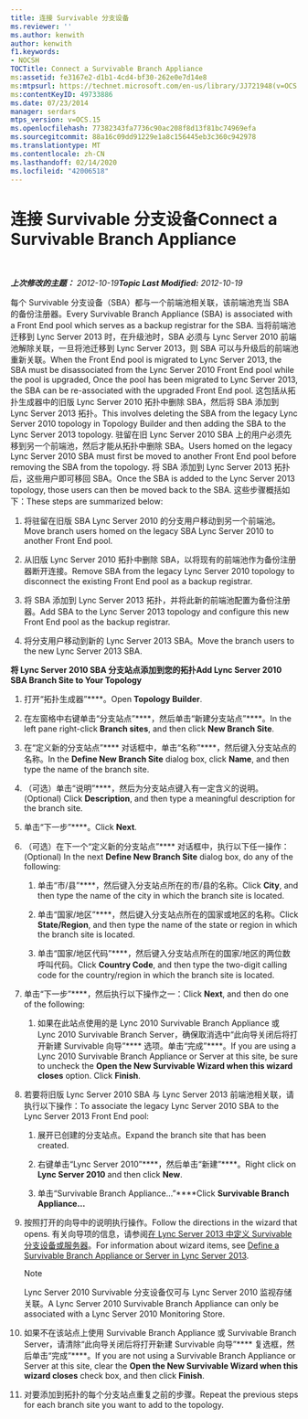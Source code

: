 ```yaml
---
title: 连接 Survivable 分支设备
ms.reviewer: ''
ms.author: kenwith
author: kenwith
f1.keywords:
- NOCSH
TOCTitle: Connect a Survivable Branch Appliance
ms:assetid: fe3167e2-d1b1-4cd4-bf30-262e0e7d14e8
ms:mtpsurl: https://technet.microsoft.com/en-us/library/JJ721948(v=OCS.15)
ms:contentKeyID: 49733886
ms.date: 07/23/2014
manager: serdars
mtps_version: v=OCS.15
ms.openlocfilehash: 77382343fa7736c90ac208f8d13f81bc74969efa
ms.sourcegitcommit: 88a16c09dd91229e1a8c156445eb3c360c942978
ms.translationtype: MT
ms.contentlocale: zh-CN
ms.lasthandoff: 02/14/2020
ms.locfileid: "42006518"
---
```

<div data-xmlns="http://www.w3.org/1999/xhtml">

<div class="topic" data-xmlns="http://www.w3.org/1999/xhtml" data-msxsl="urn:schemas-microsoft-com:xslt" data-cs="http://msdn.microsoft.com/">

<div data-asp="http://msdn2.microsoft.com/asp">

# <a name="connect-a-survivable-branch-appliance"></a><span data-ttu-id="87155-102">连接 Survivable 分支设备</span><span class="sxs-lookup"><span data-stu-id="87155-102">Connect a Survivable Branch Appliance</span></span>

</div>

<div id="mainSection">

<div id="mainBody">

<span> </span>

<span data-ttu-id="87155-103">_**上次修改的主题：** 2012-10-19_</span><span class="sxs-lookup"><span data-stu-id="87155-103">_**Topic Last Modified:** 2012-10-19_</span></span>

<span data-ttu-id="87155-104">每个 Survivable 分支设备（SBA）都与一个前端池相关联，该前端池充当 SBA 的备份注册器。</span><span class="sxs-lookup"><span data-stu-id="87155-104">Every Survivable Branch Appliance (SBA) is associated with a Front End pool which serves as a backup registrar for the SBA.</span></span> <span data-ttu-id="87155-105">当将前端池迁移到 Lync Server 2013 时，在升级池时，SBA 必须与 Lync Server 2010 前端池解除关联，一旦将池迁移到 Lync Server 2013，则 SBA 可以与升级后的前端池重新关联。</span><span class="sxs-lookup"><span data-stu-id="87155-105">When the Front End pool is migrated to Lync Server 2013, the SBA must be disassociated from the Lync Server 2010 Front End pool while the pool is upgraded, Once the pool has been migrated to Lync Server 2013, the SBA can be re-associated with the upgraded Front End pool.</span></span> <span data-ttu-id="87155-106">这包括从拓扑生成器中的旧版 Lync Server 2010 拓扑中删除 SBA，然后将 SBA 添加到 Lync Server 2013 拓扑。</span><span class="sxs-lookup"><span data-stu-id="87155-106">This involves deleting the SBA from the legacy Lync Server 2010 topology in Topology Builder and then adding the SBA to the Lync Server 2013 topology.</span></span> <span data-ttu-id="87155-107">驻留在旧 Lync Server 2010 SBA 上的用户必须先移到另一个前端池，然后才能从拓扑中删除 SBA。</span><span class="sxs-lookup"><span data-stu-id="87155-107">Users homed on the legacy Lync Server 2010 SBA must first be moved to another Front End pool before removing the SBA from the topology.</span></span> <span data-ttu-id="87155-108">将 SBA 添加到 Lync Server 2013 拓扑后，这些用户即可移回 SBA。</span><span class="sxs-lookup"><span data-stu-id="87155-108">Once the SBA is added to the Lync Server 2013 topology, those users can then be moved back to the SBA.</span></span> <span data-ttu-id="87155-109">这些步骤概括如下：</span><span class="sxs-lookup"><span data-stu-id="87155-109">These steps are summarized below:</span></span>

1.  <span data-ttu-id="87155-110">将驻留在旧版 SBA Lync Server 2010 的分支用户移动到另一个前端池。</span><span class="sxs-lookup"><span data-stu-id="87155-110">Move branch users homed on the legacy SBA Lync Server 2010 to another Front End pool.</span></span>

2.  <span data-ttu-id="87155-111">从旧版 Lync Server 2010 拓扑中删除 SBA，以将现有的前端池作为备份注册器断开连接。</span><span class="sxs-lookup"><span data-stu-id="87155-111">Remove SBA from the legacy Lync Server 2010 topology to disconnect the existing Front End pool as a backup registrar.</span></span>

3.  <span data-ttu-id="87155-112">将 SBA 添加到 Lync Server 2013 拓扑，并将此新的前端池配置为备份注册器。</span><span class="sxs-lookup"><span data-stu-id="87155-112">Add SBA to the Lync Server 2013 topology and configure this new Front End pool as the backup registrar.</span></span>

4.  <span data-ttu-id="87155-113">将分支用户移动到新的 Lync Server 2013 SBA。</span><span class="sxs-lookup"><span data-stu-id="87155-113">Move the branch users to the new Lync Server 2013 SBA.</span></span>

<span data-ttu-id="87155-114">**将 Lync Server 2010 SBA 分支站点添加到您的拓扑**</span><span class="sxs-lookup"><span data-stu-id="87155-114">**Add Lync Server 2010 SBA Branch Site to Your Topology**</span></span>

1.  <span data-ttu-id="87155-115">打开“拓扑生成器”\*\*\*\*。</span><span class="sxs-lookup"><span data-stu-id="87155-115">Open **Topology Builder**.</span></span>

2.  <span data-ttu-id="87155-116">在左窗格中右键单击“分支站点”\*\*\*\*，然后单击“新建分支站点”\*\*\*\*。</span><span class="sxs-lookup"><span data-stu-id="87155-116">In the left pane right-click **Branch sites**, and then click **New Branch Site**.</span></span>

3.  <span data-ttu-id="87155-117">在“定义新的分支站点”\*\*\*\* 对话框中，单击“名称”\*\*\*\*，然后键入分支站点的名称。</span><span class="sxs-lookup"><span data-stu-id="87155-117">In the **Define New Branch Site** dialog box, click **Name**, and then type the name of the branch site.</span></span>

4.  <span data-ttu-id="87155-118">（可选）单击“说明”\*\*\*\*，然后为分支站点键入有一定含义的说明。</span><span class="sxs-lookup"><span data-stu-id="87155-118">(Optional) Click **Description**, and then type a meaningful description for the branch site.</span></span>

5.  <span data-ttu-id="87155-119">单击“下一步”\*\*\*\*。</span><span class="sxs-lookup"><span data-stu-id="87155-119">Click **Next**.</span></span>

6.  <span data-ttu-id="87155-120">（可选）在下一个“定义新的分支站点”\*\*\*\* 对话框中，执行以下任一操作：</span><span class="sxs-lookup"><span data-stu-id="87155-120">(Optional) In the next **Define New Branch Site** dialog box, do any of the following:</span></span>
    
    1.  <span data-ttu-id="87155-121">单击“市/县”\*\*\*\*，然后键入分支站点所在的市/县的名称。</span><span class="sxs-lookup"><span data-stu-id="87155-121">Click **City**, and then type the name of the city in which the branch site is located.</span></span>
    
    2.  <span data-ttu-id="87155-122">单击“国家/地区”\*\*\*\*，然后键入分支站点所在的国家或地区的名称。</span><span class="sxs-lookup"><span data-stu-id="87155-122">Click **State/Region**, and then type the name of the state or region in which the branch site is located.</span></span>
    
    3.  <span data-ttu-id="87155-123">单击“国家/地区代码”\*\*\*\*，然后键入分支站点所在的国家/地区的两位数呼叫代码。</span><span class="sxs-lookup"><span data-stu-id="87155-123">Click **Country Code**, and then type the two-digit calling code for the country/region in which the branch site is located.</span></span>

7.  <span data-ttu-id="87155-124">单击“下一步”\*\*\*\*，然后执行以下操作之一：</span><span class="sxs-lookup"><span data-stu-id="87155-124">Click **Next**, and then do one of the following:</span></span>
    
    1.  <span data-ttu-id="87155-p102">如果在此站点使用的是 Lync 2010 Survivable Branch Appliance 或 Lync 2010 Survivable Branch Server，确保取消选中“此向导关闭后将打开新建 Survivable 向导”\*\*\*\* 选项。单击“完成”\*\*\*\*。</span><span class="sxs-lookup"><span data-stu-id="87155-p102">If you are using a Lync 2010 Survivable Branch Appliance or Server at this site, be sure to uncheck the **Open the New Survivable Wizard when this wizard closes** option. Click **Finish**.</span></span>

8.  <span data-ttu-id="87155-127">若要将旧版 Lync Server 2010 SBA 与 Lync Server 2013 前端池相关联，请执行以下操作：</span><span class="sxs-lookup"><span data-stu-id="87155-127">To associate the legacy Lync Server 2010 SBA to the Lync Server 2013 Front End pool:</span></span>
    
    1.  <span data-ttu-id="87155-128">展开已创建的分支站点。</span><span class="sxs-lookup"><span data-stu-id="87155-128">Expand the branch site that has been created.</span></span>
    
    2.  <span data-ttu-id="87155-129">右键单击“Lync Server 2010”\*\*\*\*，然后单击“新建”\*\*\*\*。</span><span class="sxs-lookup"><span data-stu-id="87155-129">Right click on **Lync Server 2010** and then click **New**.</span></span>
    
    3.  <span data-ttu-id="87155-130">单击“Survivable Branch Appliance…”\*\*\*\*</span><span class="sxs-lookup"><span data-stu-id="87155-130">Click **Survivable Branch Appliance…**</span></span>

9.  <span data-ttu-id="87155-131">按照打开的向导中的说明执行操作。</span><span class="sxs-lookup"><span data-stu-id="87155-131">Follow the directions in the wizard that opens.</span></span> <span data-ttu-id="87155-132">有关向导项的信息，请参阅[在 Lync Server 2013 中定义 Survivable 分支设备或服务器](lync-server-2013-define-a-survivable-branch-appliance-or-server.md)。</span><span class="sxs-lookup"><span data-stu-id="87155-132">For information about wizard items, see [Define a Survivable Branch Appliance or Server in Lync Server 2013](lync-server-2013-define-a-survivable-branch-appliance-or-server.md).</span></span>
    
    <div>
    

    > [!NOTE]  
    > <span data-ttu-id="87155-133">Lync Server 2010 Survivable 分支设备仅可与 Lync Server 2010 监视存储关联。</span><span class="sxs-lookup"><span data-stu-id="87155-133">A Lync Server 2010 Survivable Branch Appliance can only be associated with a Lync Server 2010 Monitoring Store.</span></span>

    
    </div>

10. <span data-ttu-id="87155-134">如果不在该站点上使用 Survivable Branch Appliance 或 Survivable Branch Server，请清除“此向导关闭后将打开新建 Survivable 向导”\*\*\*\* 复选框，然后单击“完成”\*\*\*\*。</span><span class="sxs-lookup"><span data-stu-id="87155-134">If you are not using a Survivable Branch Appliance or Server at this site, clear the **Open the New Survivable Wizard when this wizard closes** check box, and then click **Finish**.</span></span>

11. <span data-ttu-id="87155-135">对要添加到拓扑的每个分支站点重复之前的步骤。</span><span class="sxs-lookup"><span data-stu-id="87155-135">Repeat the previous steps for each branch site you want to add to the topology.</span></span>

</div>

<span> </span>

</div>

</div>

</div>

